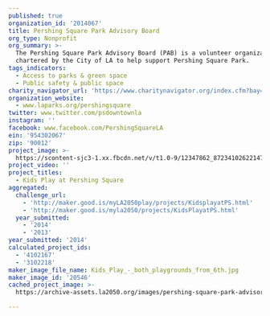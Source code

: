 ```yaml
---
published: true
organization_id: '2014067'
title: Pershing Square Park Advisory Board
org_type: Nonprofit
org_summary: >-
  The Pershing Square Park Advisory Board (PAB) is a volunteer organization
  chartered by the City of LA to help support Pershing Square Park.
tags_indicators:
  - Access to parks & green space
  - Public safety & public space
charity_navigator_url: 'https://www.charitynavigator.org/index.cfm?bay=search.profile&ein=954302067'
organization_website:
  - www.laparks.org/pershingsquare
twitter: www.twitter.com/psdowntownla
instagram: ''
facebook: www.facebook.com/PershingSquareLA
ein: '954302067'
zip: '90012'
project_image: >-
  https://scontent-sjc3-1.xx.fbcdn.net/v/t1.0-9/12347862_872341026221470_7403512315305716290_n.jpg?_nc_cat=104&oh=7b52d5a8687b32457d6f60fadc3117f6&oe=5C56422B
project_video: ''
project_titles:
  - Kids Play at Pershing Square
aggregated:
  challenge_url:
    - 'http://maker.good.is/myLA2050play/projects/KidsplayatPS.html'
    - 'http://maker.good.is/myla2050/projects/KidsPlayatPS.html'
  year_submitted:
    - '2014'
    - '2013'
year_submitted: '2014'
calculated_project_ids:
  - '4102167'
  - '3102218'
maker_image_file_name: Kids_Play_-_both_playgrounds_from_6th.jpg
maker_image_id: '20546'
cached_project_image: >-
  https://archive-assets.la2050.org/images/pershing-square-park-advisory-board/scontent-sjc3-1.xx.fbcdn.net/v/t1.0-9/12347862_872341026221470_7403512315305716290_n.jpg

---
```

